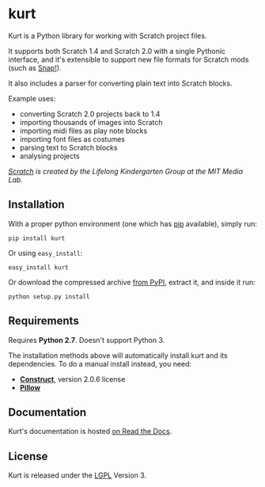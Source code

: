 # kurt

Kurt is a Python library for working with Scratch project files.

It supports both Scratch 1.4 and Scratch 2.0 with a single Pythonic interface, and it's extensible to support new file formats for Scratch mods (such as [Snap!](http://snap.berkeley.edu/)).

It also includes a parser for converting plain text into Scratch blocks.

Example uses:

* converting Scratch 2.0 projects back to 1.4
* importing thousands of images into Scratch
* importing midi files as play note blocks
* importing font files as costumes
* parsing text to Scratch blocks
* analysing projects

*[Scratch](http://scratch.mit.edu/) is created by the Lifelong Kindergarten Group at the MIT Media Lab.*


## Installation

With a proper python environment (one which has [pip](http://www.pip-installer.org/en/latest/installing.html) available), simply run:

    pip install kurt

Or using `easy_install`:

    easy_install kurt

Or download the compressed archive [from PyPI](http://pypi.python.org/pypi/kurt), extract it, and inside it run:

    python setup.py install


## Requirements

Requires **Python 2.7**. Doesn't support Python 3.

The installation methods above will automatically install kurt and its dependencies. To do a manual install instead, you need:

* **[Construct](http://github.com/construct/construct/tree/2.06)**, version 2.0.6
license
* **[Pillow](http://python-imaging.github.io/)**


## Documentation

Kurt's documentation is hosted [on Read the Docs](http://kurt.readthedocs.org/).


## License

Kurt is released under the [LGPL](http://www.gnu.org/licenses/lgpl) Version 3.
